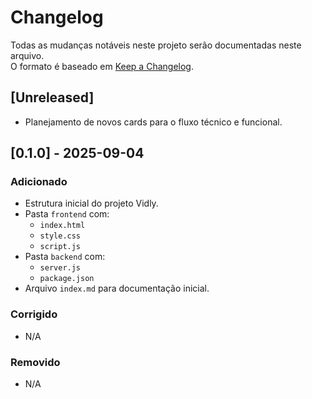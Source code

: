 # Changelog

Todas as mudanças notáveis neste projeto serão documentadas neste arquivo.  
O formato é baseado em [Keep a Changelog](https://keepachangelog.com/pt-BR/1.0.0/).

## [Unreleased]
- Planejamento de novos cards para o fluxo técnico e funcional.

## [0.1.0] - 2025-09-04
### Adicionado
- Estrutura inicial do projeto Vidly.
- Pasta `frontend` com:
  - `index.html`
  - `style.css`
  - `script.js`
- Pasta `backend` com:
  - `server.js`
  - `package.json`
- Arquivo `index.md` para documentação inicial.

### Corrigido
- N/A

### Removido
- N/A
